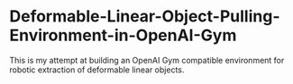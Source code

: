 # Deformable-Linear-Object-Pulling-Environment-in-OpenAI-Gym
This is my attempt at building an OpenAI Gym compatible environment for robotic extraction of deformable linear objects.
